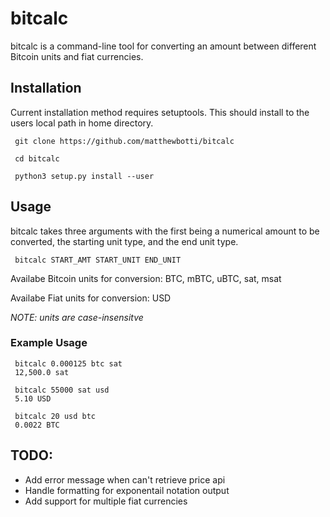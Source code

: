 # bitcalc

bitcalc is a command-line tool for converting an amount between
different Bitcoin units and fiat currencies.

## Installation

Current installation method requires setuptools.
This should install to the users local path in home directory.

```
 git clone https://github.com/matthewbotti/bitcalc
 
 cd bitcalc

 python3 setup.py install --user
```

## Usage

bitcalc takes three arguments with the first being a 
numerical amount to be converted, the starting unit type, 
and the end unit type.

``` 
 bitcalc START_AMT START_UNIT END_UNIT
```

Availabe Bitcoin units for conversion: BTC, mBTC, uBTC, sat, msat

Availabe Fiat units for conversion: USD

*NOTE: units are case-insensitve*

### Example Usage

```
 bitcalc 0.000125 btc sat
 12,500.0 sat

 bitcalc 55000 sat usd
 5.10 USD 

 bitcalc 20 usd btc
 0.0022 BTC
```

## TODO:

* Add error message when can't retrieve price api
* Handle formatting for exponentail notation output 
* Add support for multiple fiat currencies

